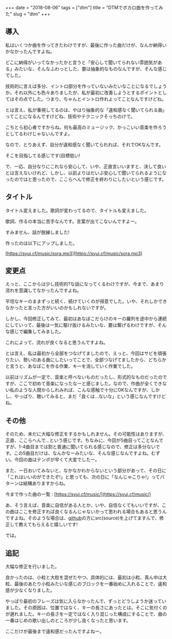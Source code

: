 +++
date = "2018-08-06"
tags = ["dtm"]
title = "DTMでボカロ曲を作ってみた"
slug = "dtm"
+++

## 導入

私はいくつか曲を作ってきたわけですが、最後に作った曲だけが、なんか納得いかなかったんですよね。

どこに納得がいってなかったかと言うと「安心して聞いてられない雰囲気がある」みたいな、そんなふわっとした、要は抽象的なものなんですが、そんな感じでした。

技術的に言えば多分、イントロ部分を作っていないみたいなことになるでしょうか。それ以外にも色々ありましたが、私が最初に改善しようとするポイントとしてはその点でした。つまり、ちゃんとイントロ作れよってことなんですけどね。

とは言え、私が重視してるのは、やはり抽象的な「違和感なく聞いてられる曲」ってことになるんですけどね、技術やテクニックそっちのけで。

こちとら初心者ですからね。何も最高のミュージック、かっこいい音楽を作ろうとしてるわけじゃないんですよ。

なので、とりあえず、自分が違和感なく聞いてられれば、それでOKなんです。

そこを目指してる感じです(目標低い!

で、一応、自分なりにこれなら安心して、いや、正直言いいますと、決して良いとは言えないけれど、しかし、以前よりはだいぶ安心して聞いてられるようになったのではと思ったので、ここらへんで修正を終わりにしたいという感じです。

## タイトル

タイトル変えました。歌詞が変わってるので、タイトルも変えました。

歌詞、作るの本当に苦手なんです。言葉が出てこないんですよー。

すみません、話が脱線しました!

作ったのは以下にアップしました。

[https://syui.cf/music/sora.mp3](https://syui.cf/music/sora.mp3)

## 変更点

えっと、ここからは少し技術的?な話になってくるわけですが、今まで、あまり流れを意識してなかったんですよね。

平坦なキーのままずっと続く、続けていくのが得意でした。いや、それしかできなかったと言った方がいいのかもしれないですが。

しかし、今回修正してみて、最初はあなぼこだらけのキーの羅列を途中から連続にしていって、最後は一気に駆け抜けるみたいな、要は繋げるわけですが、そんな感じで編集してみました。

これによって、流れが良くなると思うんですよね。

とは言え、私は最初から全部をつなげてましたので、えっと、今回はサビを頑張りたい、勢いのある曲にしたいってことで、全部つなげてましたから、どちらかと言うと、あなぼこを作る作業、キーを消していく作業でした。

以前はリズムが一定で、音楽と呼べないものだったし、形式的なものだったのですが、ここで初めて音楽になったなーと感じました。なので、作曲が全くできない私のような人間からしれみれば、こんな感触で十分にOKなんですが、しかし、やっぱり、聴いてみると、まだ「良くは...ないな」という感じなんですけどね。

## その他

そのため、未だに大幅な修正をするかもしれません。その可能性はありますが、正直、ここらへんで...という感じです。ちなみに、今回が5曲目ってことなんですが、1-4曲目までは割と普通に聞いてられる感じなので、修正は多分ないです。この5曲目だけは、なんかなーみたいな、そんな感じなんですよね。むずい。今回の曲はテンポが早くて大変でしたー。

また、一日おいてみないと、なかなかわからないという部分があって、その日に「これはいいのができたぞ!」と思っても、次の日に「なんじゃこりゃ!」ってパターンは結構ありますからね。

今まで作った曲の一覧 : [https://syui.cf/music/](https://syui.cf/music/)

あ、そう言えば、音楽に自信がある人とか、いや、自信なくてもいいですが、この曲はここを修正すれば良くなるんじゃないかって思われる場合もあると思うんですよね。そのような場合は、[github](https://github.com/syui/vocaloid)の方にsrc(source)を上げてますんで、修正して教えてもらえると嬉しいです!

では。

## 追記

大幅な修正を行いました。

良かったのは、小粒と大粒を混ぜたやつ、具体的には、最初は小粒、真ん中は大粒、最後のあたり小粒みたいな感じのブロックを一番始めに入れることで、違和感が少なくなりました。

やっぱり最初のフレーズは気に入らなかったんで、ずっとどうしようか迷っていました。その原因は、位置ではなく、キーの長さにあったとは。そこに気付くのが遅れました。キーの長さを一定ではなく入り混じった構成にすることで、曲の一番はじめの歌い出しのところが少し良くなったと思います。

ここだけが最後まで違和感だったんですよねー。
